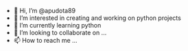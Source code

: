 - 👋 Hi, I’m @apudota89
- 👀 I’m interested in creating and working on python projects
- 🌱 I’m currently learning python
- 💞️ I’m looking to collaborate on ...
- 📫 How to reach me ...

<!---
apudota89/apudota89 is a ✨ special ✨ repository because its `README.md` (this file) appears on your GitHub profile.
You can click the Preview link to take a look at your changes.
--->
